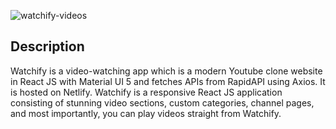 ![watchify-videos](https://watchify-videos.netlify.app/)
## Description

Watchify is a video-watching app which is a modern Youtube clone website in React JS with Material UI 5 and fetches APIs from RapidAPI using Axios. It is hosted on Netlify.
Watchify is a responsive React JS application consisting of stunning video sections, custom categories, channel pages, and most importantly, you can play videos straight from Watchify. 
